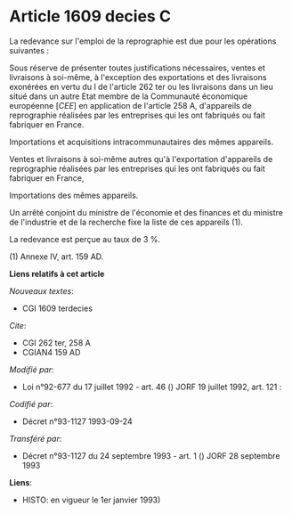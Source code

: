 # Article 1609 decies C

La redevance sur l'emploi de la reprographie est due pour les opérations suivantes :

Sous réserve de présenter toutes justifications nécessaires, ventes et livraisons à soi-même, à l'exception des exportations
et des livraisons exonérées en vertu du I de l'article 262 ter ou les livraisons dans un lieu situé dans un autre Etat membre
de la Communauté économique européenne [*CEE*] en application de l'article 258 A, d'appareils de reprographie réalisées par
les entreprises qui les ont fabriqués ou fait fabriquer en France.

Importations et acquisitions intracommunautaires des mêmes appareils.

Ventes et livraisons à soi-même autres qu'à l'exportation d'appareils de reprographie réalisées par les entreprises qui les
ont fabriqués ou fait fabriquer en France,

Importations des mêmes appareils.

Un arrêté conjoint du ministre de l'économie et des finances et du ministre de l'industrie et de la recherche fixe la liste
de ces appareils (1).

La redevance est perçue au taux de 3 %.

(1) Annexe IV, art. 159 AD.

**Liens relatifs à cet article**

_Nouveaux textes_:

  - CGI 1609 terdecies

_Cite_:

  - CGI 262 ter, 258 A
  - CGIAN4 159 AD

_Modifié par_:

  - Loi n°92-677 du 17 juillet 1992 - art. 46 () JORF 19 juillet 1992, art. 121 :

_Codifié par_:

  - Décret n°93-1127 1993-09-24

_Transféré par_:

  - Décret n°93-1127 du 24 septembre 1993 - art. 1 () JORF 28 septembre 1993

**Liens**:

  - HISTO: en vigueur le 1er janvier 1993)
